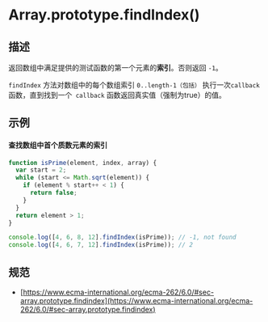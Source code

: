 # Array.prototype.findIndex()

## 描述
返回数组中满足提供的测试函数的第一个元素的**索引**。否则返回 `-1`。

`findIndex` 方法对数组中的每个数组索引 `0..length-1（包括）` 执行一次`callback` 函数，直到找到一个` callback` 函数返回真实值（强制为true）的值。

## 示例
#### 查找数组中首个质数元素的索引
```js {11-12}
function isPrime(element, index, array) {
  var start = 2;
  while (start <= Math.sqrt(element)) {
    if (element % start++ < 1) {
      return false;
    }
  }
  return element > 1;
}

console.log([4, 6, 8, 12].findIndex(isPrime)); // -1, not found
console.log([4, 6, 7, 12].findIndex(isPrime)); // 2
```

## 规范
- [https://www.ecma-international.org/ecma-262/6.0/#sec-array.prototype.findindex](https://www.ecma-international.org/ecma-262/6.0/#sec-array.prototype.findindex)